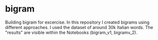 # bigram
Building bigram for excercise. 
In this repository I created bigrams using different approaches. I used the dataset of around 30k Italian words. The "results" are visible within the Notebooks (bigram_v1, bigramv_2).

